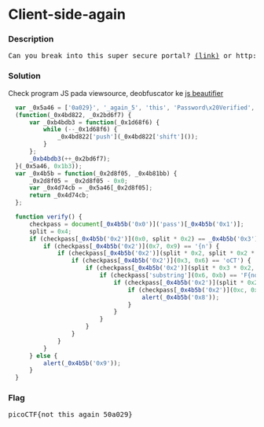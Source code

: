 <h1>Client-side-again</h1>
<h3>Description</h3>
<pre>
Can you break into this super secure portal? <a href='https://jupiter.challenges.picoctf.org/problem/6353/'>(link)</a> or http://jupiter.challenges.picoctf.org:6353
</pre>
<h3>Solution</h3>
<p>Check program JS pada viewsource, deobfuscator ke <a href='https://beautifier.io/'>js beautifier</a></p>

```js
  var _0x5a46 = ['0a029}', '_again_5', 'this', 'Password\x20Verified', 'Incorrect\x20password', 'getElementById', 'value', 'substring', 'picoCTF{', 'not_this'];
  (function(_0x4bd822, _0x2bd6f7) {
      var _0xb4bdb3 = function(_0x1d68f6) {
          while (--_0x1d68f6) {
              _0x4bd822['push'](_0x4bd822['shift']());
          }
      };
      _0xb4bdb3(++_0x2bd6f7);
  }(_0x5a46, 0x1b3));
  var _0x4b5b = function(_0x2d8f05, _0x4b81bb) {
      _0x2d8f05 = _0x2d8f05 - 0x0;
      var _0x4d74cb = _0x5a46[_0x2d8f05];
      return _0x4d74cb;
  };

  function verify() {
      checkpass = document[_0x4b5b('0x0')]('pass')[_0x4b5b('0x1')];
      split = 0x4;
      if (checkpass[_0x4b5b('0x2')](0x0, split * 0x2) == _0x4b5b('0x3')) {
          if (checkpass[_0x4b5b('0x2')](0x7, 0x9) == '{n') {
              if (checkpass[_0x4b5b('0x2')](split * 0x2, split * 0x2 * 0x2) == _0x4b5b('0x4')) {
                  if (checkpass[_0x4b5b('0x2')](0x3, 0x6) == 'oCT') {
                      if (checkpass[_0x4b5b('0x2')](split * 0x3 * 0x2, split * 0x4 * 0x2) == _0x4b5b('0x5')) {
                          if (checkpass['substring'](0x6, 0xb) == 'F{not') {
                              if (checkpass[_0x4b5b('0x2')](split * 0x2 * 0x2, split * 0x3 * 0x2) == _0x4b5b('0x6')) {
                                  if (checkpass[_0x4b5b('0x2')](0xc, 0x10) == _0x4b5b('0x7')) {
                                      alert(_0x4b5b('0x8'));
                                  }
                              }
                          }
                      }
                  }
              }
          }
      } else {
          alert(_0x4b5b('0x9'));
      }
  }
```
<h3>Flag</h3>
<pre>
picoCTF{not_this_again_50a029}
</pre>
